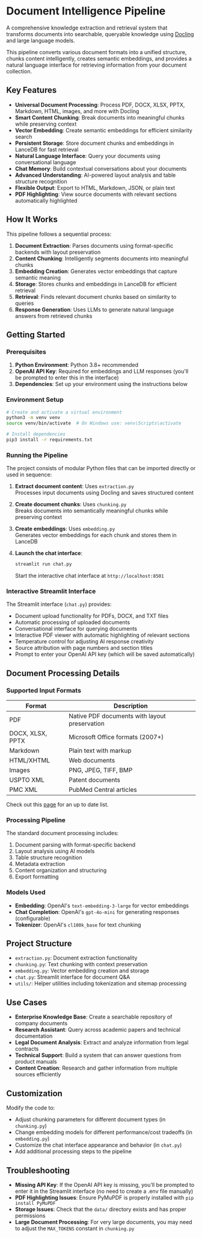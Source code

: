 # Document Intelligence Pipeline

A comprehensive knowledge extraction and retrieval system that transforms documents into searchable, queryable knowledge using [Docling](https://github.com/DS4SD/docling) and large language models.

This pipeline converts various document formats into a unified structure, chunks content intelligently, creates semantic embeddings, and provides a natural language interface for retrieving information from your document collection.

## Key Features

- **Universal Document Processing**: Process PDF, DOCX, XLSX, PPTX, Markdown, HTML, images, and more with Docling
- **Smart Content Chunking**: Break documents into meaningful chunks while preserving context
- **Vector Embedding**: Create semantic embeddings for efficient similarity search
- **Persistent Storage**: Store document chunks and embeddings in LanceDB for fast retrieval
- **Natural Language Interface**: Query your documents using conversational language
- **Chat Memory**: Build contextual conversations about your documents
- **Advanced Understanding**: AI-powered layout analysis and table structure recognition
- **Flexible Output**: Export to HTML, Markdown, JSON, or plain text
- **PDF Highlighting**: View source documents with relevant sections automatically highlighted

## How It Works

This pipeline follows a sequential process:

1. **Document Extraction**: Parses documents using format-specific backends with layout preservation
2. **Content Chunking**: Intelligently segments documents into meaningful chunks
3. **Embedding Creation**: Generates vector embeddings that capture semantic meaning
4. **Storage**: Stores chunks and embeddings in LanceDB for efficient retrieval
5. **Retrieval**: Finds relevant document chunks based on similarity to queries
6. **Response Generation**: Uses LLMs to generate natural language answers from retrieved chunks

## Getting Started

### Prerequisites

1. **Python Environment**: Python 3.8+ recommended
2. **OpenAI API Key**: Required for embeddings and LLM responses (you'll be prompted to enter this in the interface)
3. **Dependencies**: Set up your environment using the instructions below

### Environment Setup

```bash
# Create and activate a virtual environment
python3 -m venv venv
source venv/bin/activate  # On Windows use: venv\Scripts\activate

# Install dependencies
pip3 install -r requirements.txt
```

### Running the Pipeline

The project consists of modular Python files that can be imported directly or used in sequence:

1. **Extract document content**: Uses `extraction.py`  
   Processes input documents using Docling and saves structured content

2. **Create document chunks**: Uses `chunking.py`  
   Breaks documents into semantically meaningful chunks while preserving context

3. **Create embeddings**: Uses `embedding.py`  
   Generates vector embeddings for each chunk and stores them in LanceDB

4. **Launch the chat interface**: 
   ```bash
   streamlit run chat.py
   ```
   Start the interactive chat interface at `http://localhost:8501`

### Interactive Streamlit Interface

The Streamlit interface (`chat.py`) provides:

- Document upload functionality for PDFs, DOCX, and TXT files
- Automatic processing of uploaded documents
- Conversational interface for querying documents
- Interactive PDF viewer with automatic highlighting of relevant sections
- Temperature control for adjusting AI response creativity
- Source attribution with page numbers and section titles
- Prompt to enter your OpenAI API key (which will be saved automatically)

## Document Processing Details

### Supported Input Formats

| Format | Description |
|--------|-------------|
| PDF | Native PDF documents with layout preservation |
| DOCX, XLSX, PPTX | Microsoft Office formats (2007+) |
| Markdown | Plain text with markup |
| HTML/XHTML | Web documents |
| Images | PNG, JPEG, TIFF, BMP |
| USPTO XML | Patent documents |
| PMC XML | PubMed Central articles |

Check out this [page](https://ds4sd.github.io/docling/supported_formats/) for an up to date list.

### Processing Pipeline

The standard document processing includes:

1. Document parsing with format-specific backend
2. Layout analysis using AI models
3. Table structure recognition
4. Metadata extraction
5. Content organization and structuring
6. Export formatting

### Models Used

- **Embedding**: OpenAI's `text-embedding-3-large` for vector embeddings
- **Chat Completion**: OpenAI's `gpt-4o-mini` for generating responses (configurable)
- **Tokenizer**: OpenAI's `cl100k_base` for text chunking

## Project Structure

- `extraction.py`: Document extraction functionality
- `chunking.py`: Text chunking with context preservation
- `embedding.py`: Vector embedding creation and storage
- `chat.py`: Streamlit interface for document Q&A
- `utils/`: Helper utilities including tokenization and sitemap processing

## Use Cases

- **Enterprise Knowledge Base**: Create a searchable repository of company documents
- **Research Assistant**: Query across academic papers and technical documentation
- **Legal Document Analysis**: Extract and analyze information from legal contracts
- **Technical Support**: Build a system that can answer questions from product manuals
- **Content Creation**: Research and gather information from multiple sources efficiently

## Customization

Modify the code to:
- Adjust chunking parameters for different document types (in `chunking.py`)
- Change embedding models for different performance/cost tradeoffs (in `embedding.py`)
- Customize the chat interface appearance and behavior (in `chat.py`)
- Add additional processing steps to the pipeline

## Troubleshooting

- **Missing API Key**: If the OpenAI API key is missing, you'll be prompted to enter it in the Streamlit interface (no need to create a .env file manually)
- **PDF Highlighting Issues**: Ensure PyMuPDF is properly installed with `pip install PyMuPDF`
- **Storage Issues**: Check that the `data/` directory exists and has proper permissions
- **Large Document Processing**: For very large documents, you may need to adjust the `MAX_TOKENS` constant in `chunking.py`
